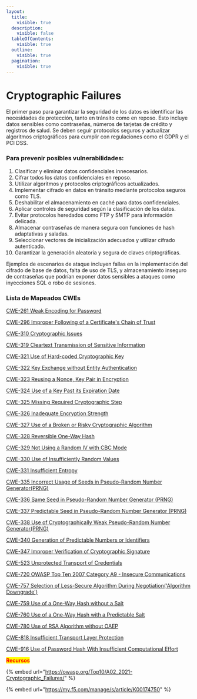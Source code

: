 ```yaml
---
layout:
  title:
    visible: true
  description:
    visible: false
  tableOfContents:
    visible: true
  outline:
    visible: true
  pagination:
    visible: true
---
```


# Cryptographic Failures

El primer paso para garantizar la seguridad de los datos es identificar las necesidades de protección, tanto en tránsito como en reposo. Esto incluye datos sensibles como contraseñas, números de tarjetas de crédito y registros de salud. Se deben seguir protocolos seguros y actualizar algoritmos criptográficos para cumplir con regulaciones como el GDPR y el PCI DSS.

### Para prevenir posibles vulnerabilidades:

1. Clasificar y eliminar datos confidenciales innecesarios.
2. Cifrar todos los datos confidenciales en reposo.
3. Utilizar algoritmos y protocolos criptográficos actualizados.
4. Implementar cifrado en datos en tránsito mediante protocolos seguros como TLS.
5. Deshabilitar el almacenamiento en caché para datos confidenciales.
6. Aplicar controles de seguridad según la clasificación de los datos.
7. Evitar protocolos heredados como FTP y SMTP para información delicada.
8. Almacenar contraseñas de manera segura con funciones de hash adaptativas y saladas.
9. Seleccionar vectores de inicialización adecuados y utilizar cifrado autenticado.
10. Garantizar la generación aleatoria y segura de claves criptográficas.

Ejemplos de escenarios de ataque incluyen fallas en la implementación del cifrado de base de datos, falta de uso de TLS, y almacenamiento inseguro de contraseñas que podrían exponer datos sensibles a ataques como inyecciones SQL o robo de sesiones.

### Lista de Mapeados CWEs

[CWE-261 Weak Encoding for Password](https://cwe.mitre.org/data/definitions/261.html)

[CWE-296 Improper Following of a Certificate's Chain of Trust](https://cwe.mitre.org/data/definitions/296.html)

[CWE-310 Cryptographic Issues](https://cwe.mitre.org/data/definitions/310.html)

[CWE-319 Cleartext Transmission of Sensitive Information](https://cwe.mitre.org/data/definitions/319.html)

[CWE-321 Use of Hard-coded Cryptographic Key](https://cwe.mitre.org/data/definitions/321.html)

[CWE-322 Key Exchange without Entity Authentication](https://cwe.mitre.org/data/definitions/322.html)

[CWE-323 Reusing a Nonce, Key Pair in Encryption](https://cwe.mitre.org/data/definitions/323.html)

[CWE-324 Use of a Key Past its Expiration Date](https://cwe.mitre.org/data/definitions/324.html)

[CWE-325 Missing Required Cryptographic Step](https://cwe.mitre.org/data/definitions/325.html)

[CWE-326 Inadequate Encryption Strength](https://cwe.mitre.org/data/definitions/326.html)

[CWE-327 Use of a Broken or Risky Cryptographic Algorithm](https://cwe.mitre.org/data/definitions/327.html)

[CWE-328 Reversible One-Way Hash](https://cwe.mitre.org/data/definitions/328.html)

[CWE-329 Not Using a Random IV with CBC Mode](https://cwe.mitre.org/data/definitions/329.html)

[CWE-330 Use of Insufficiently Random Values](https://cwe.mitre.org/data/definitions/330.html)

[CWE-331 Insufficient Entropy](https://cwe.mitre.org/data/definitions/331.html)

[CWE-335 Incorrect Usage of Seeds in Pseudo-Random Number Generator(PRNG)](https://cwe.mitre.org/data/definitions/335.html)

[CWE-336 Same Seed in Pseudo-Random Number Generator (PRNG)](https://cwe.mitre.org/data/definitions/336.html)

[CWE-337 Predictable Seed in Pseudo-Random Number Generator (PRNG)](https://cwe.mitre.org/data/definitions/337.html)

[CWE-338 Use of Cryptographically Weak Pseudo-Random Number Generator(PRNG)](https://cwe.mitre.org/data/definitions/338.html)

[CWE-340 Generation of Predictable Numbers or Identifiers](https://cwe.mitre.org/data/definitions/340.html)

[CWE-347 Improper Verification of Cryptographic Signature](https://cwe.mitre.org/data/definitions/347.html)

[CWE-523 Unprotected Transport of Credentials](https://cwe.mitre.org/data/definitions/523.html)

[CWE-720 OWASP Top Ten 2007 Category A9 - Insecure Communications](https://cwe.mitre.org/data/definitions/720.html)

[CWE-757 Selection of Less-Secure Algorithm During Negotiation('Algorithm Downgrade')](https://cwe.mitre.org/data/definitions/757.html)

[CWE-759 Use of a One-Way Hash without a Salt](https://cwe.mitre.org/data/definitions/759.html)

[CWE-760 Use of a One-Way Hash with a Predictable Salt](https://cwe.mitre.org/data/definitions/760.html)

[CWE-780 Use of RSA Algorithm without OAEP](https://cwe.mitre.org/data/definitions/780.html)

[CWE-818 Insufficient Transport Layer Protection](https://cwe.mitre.org/data/definitions/818.html)

[CWE-916 Use of Password Hash With Insufficient Computational Effort](https://cwe.mitre.org/data/definitions/916.html)&#x20;

<mark style="color:red;">**Recursos**</mark>

{% embed url="https://owasp.org/Top10/A02_2021-Cryptographic_Failures/" %}

{% embed url="https://my.f5.com/manage/s/article/K00174750" %}
